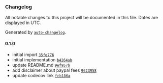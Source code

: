 ### Changelog

All notable changes to this project will be documented in this file. Dates are displayed in UTC.

Generated by [`auto-changelog`](https://github.com/CookPete/auto-changelog).

#### 0.1.0

- initial import [`35fe776`](https://github.com/ayan4m1/paypal-fee/commit/35fe77636a360fee238e9f9c77602a12025dfb6f)
- initial implementation [`b4264ab`](https://github.com/ayan4m1/paypal-fee/commit/b4264ab137b58f8f08394c031dd630f6d095f589)
- update README.md [`9ef957b`](https://github.com/ayan4m1/paypal-fee/commit/9ef957bde3e6c715a47012f9ecd9a8831bd4dd08)
- add disclaimer about paypal fees [`9623958`](https://github.com/ayan4m1/paypal-fee/commit/9623958c46ef0384fc320d903942e53eb2599442)
- update codecov link [`fcb186a`](https://github.com/ayan4m1/paypal-fee/commit/fcb186a38270fe5137909461002c8166f0840004)
